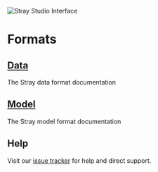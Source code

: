 ![Stray Studio Interface](/images/stray-logo.png)
# Formats

## [Data](/formats/data.md)

The Stray data format documentation

## [Model](/formats/model.md)

The Stray model format documentation

## Help

Visit our [issue tracker](https://github.com/StrayRobots/issues) for help and direct support.